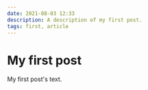 ```yaml
---
date: 2021-08-03 12:33
description: A description of my first post.
tags: first, article
---
```

# My first post

My first post's text.